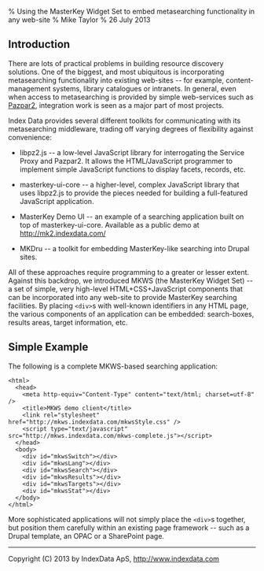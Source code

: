 % Using the MasterKey Widget Set to embed metasearching functionality in any web-site
% Mike Taylor
% 26 July 2013

Introduction
------------

There are lots of practical problems in building resource discovery
solutions. One of the biggest, and most ubiquitous is incorporating
metasearching functionality into existing web-sites -- for example,
content-management systems, library catalogues or intranets. In
general, even when access to metasearching is provided by simple
web-services such as [Pazpar2](http://www.indexdata.com/pazpar2),
integration work is seen as a major part of most projects.

Index Data provides several different toolkits for communicating with
its metasearching middleware, trading off varying degrees of
flexibility against convenience:

* libpz2.js -- a low-level JavaScript library for interrogating the
  Service Proxy and Pazpar2. It allows the HTML/JavaScript programmer
  to implement simple JavaScript functions to display facets, records,
  etc.

* masterkey-ui-core -- a higher-level, complex JavaScript library that
  uses libpz2.js to provide the pieces needed for building a
  full-featured JavaScript application.

* MasterKey Demo UI -- an example of a searching application built on
  top of masterkey-ui-core. Available as a public demo at
  http://mk2.indexdata.com/

* MKDru -- a toolkit for embedding MasterKey-like searching into
  Drupal sites.

All of these approaches require programming to a greater or lesser
extent. Against this backdrop, we introduced MKWS (the MasterKey
Widget Set) -- a set of simple, very high-level HTML+CSS+JavaScript
components that can be incorporated into any web-site to provide
MasterKey searching facilities. By placing `<div>`s with well-known
identifiers in any HTML page, the various components of an application
can be embedded: search-boxes, results areas, target information, etc.


Simple Example
--------------

The following is a complete MKWS-based searching application:

    <html>
      <head>
        <meta http-equiv="Content-Type" content="text/html; charset=utf-8" />
        <title>MKWS demo client</title>
        <link rel="stylesheet" href="http://mkws.indexdata.com/mkwsStyle.css" />
        <script type="text/javascript" src="http://mkws.indexdata.com/mkws-complete.js"></script>
      </head>
      <body>
        <div id="mkwsSwitch"></div>
        <div id="mkwsLang"></div>
        <div id="mkwsSearch"></div>
        <div id="mkwsResults"></div>
        <div id="mkwsTargets"></div>
        <div id="mkwsStat"></div>
      </body>
    </html>

More sophisticated applications will not simply place the `<div>`s
together, but position them carefully within an existing page
framework -- such as a Drupal template, an OPAC or a SharePoint page.

- - -

Copyright (C) 2013 by IndexData ApS, <http://www.indexdata.com>
